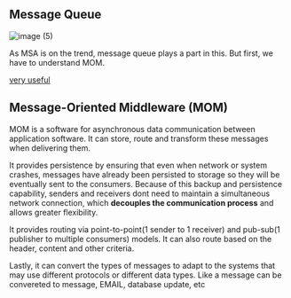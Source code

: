## Message Queue
![image (5)](https://github.com/brian6484/CSKnowledge/assets/56388433/2319394e-aaf1-4198-a55f-f7a1f1b5cbcb)

As MSA is on the trend, message queue plays a part in this. But first, we have to understand MOM.

[very useful](https://velog.io/@choidongkuen/%EC%84%9C%EB%B2%84-%EB%A9%94%EC%84%B8%EC%A7%80-%ED%81%90Message-Queue-%EC%9D%84-%EC%95%8C%EC%95%84%EB%B3%B4%EC%9E%90)

## Message-Oriented Middleware (MOM)
MOM is a software for asynchronous data communication between application software. It can store, route and transform these
messages when delivering them.

It provides persistence by ensuring that even when network or system crashes, messages have already been persisted to storage
so they will be eventually sent to the consumers. Because of this backup and persistence capability, senders and receivers
dont need to maintain a simultaneous network connection, which **decouples the communication process** and allows greater
flexibility. 

It provides routing via point-to-point(1 sender to 1 receiver) and pub-sub(1 publisher to multiple consumers) models. It can
also route based on the header, content and other criteria.

Lastly, it can convert the types of messages to adapt to the systems that may use different protocols or different data types.
Like a message can be convereted to message, EMAIL, database update, etc 
